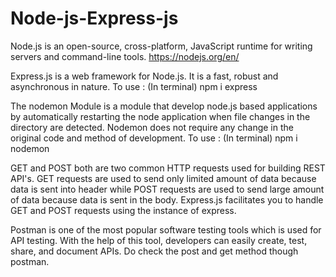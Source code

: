 # Node-js-Express-js

Node.js is an open-source, cross-platform, JavaScript runtime for writing servers and command-line tools.
https://nodejs.org/en/


Express.js is a web framework for Node.js. It is a fast, robust and asynchronous in nature. 
To use : (In terminal) npm i express

The nodemon Module is a module that develop node.js based applications by automatically restarting the node application when file changes in the directory are detected. Nodemon does not require any change in the original code and method of development.
To use : (In terminal) npm i nodemon




GET and POST both are two common HTTP requests used for building REST API's. GET requests are used to send only limited amount of data because data is sent into header while POST requests are used to send large amount of data because data is sent in the body.
Express.js facilitates you to handle GET and POST requests using the instance of express.


Postman is one of the most popular software testing tools which is used for API testing. With the help of this tool, developers can easily create, test, share, and document APIs. Do check the post and get method though postman.

